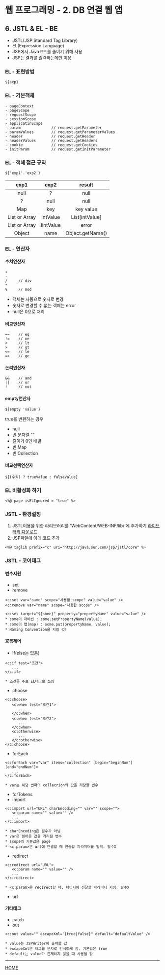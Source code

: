 # 웹 프로그래밍 - 2. DB 연결 웹 앱

## 6. JSTL & EL - BE
- JSTL(JSP Standard Tag Library)
- EL(Expression Language)
- JSP에서 Java코드를 줄이기 위해 사용
- JSP는 결과를 출력하는데만 이용

### EL - 표현방법
```
${exp}
```
### EL - 기본객체
```
- pageContext
- pageScope
- requestScope
- sessionScope
- applicatinScope
- param              // request.getParameter
- paramValues        // request.getParameterValues
- header             // request.getHeader  
- headerValues       // request.getHeaders
- cookie             // request.getCookies
- initParam          // request.getInitParameter
```
### EL - 객체 접근 규칙
```
${'exp1'.'exp2'}
```
|exp1          |exp2       |result           |
|:------------:|:---------:|:---------------:|
|null          |?          |null             |
|?             |null       |null             |
|Map           |key        |key value        |
|List or Array |intValue   |List[intValue]   |
|List or Array |!intValue  |error            |
|Object        |name       |Object.getName() |
### EL - 연산자
#### 수치연산자
```
+
-
/     // div
*
%     // mod
```
- 객체는 자동으로 숫자로 변경
- 숫자로 변경할 수 없는 객체는 error
- null은 0으로 처리
#### 비교연산자
```
==    // eq
!=    // ne
<     // lt
>     // gt
<=    // le
=>    // ge
```
#### 논리연산자
```
&&    // and
||    // or
!     // not
```
#### empty연산자
```
${empty 'value'}
```
true를 반환하는 경우
- null
- 빈 문자열 ""
- 길이가 0인 배열
- 빈 Map
- 빈 Collection
#### 비교선택연산자
```
${(수식) ? trueValue : falseValue}
```
### EL 비활성화 하기
```
<%@ page isELIgnored = "true" %>
```


### JSTL - 환경설정
1. JSTL이용을 위한 라리브러리를 'WebContent/WEB-INF/lib/'에 추가하기 [라이브러리 다운로드](http://tomcat.apache.org/download-taglibs.cgi)
2. JSP파일에 아래 코드 추가
```
<%@ taglib prefix="c" uri="http://java.sun.com/jsp/jstl/core" %>
```
### JSTL - 코어태그
#### 변수지원
- set
- remove
```
<c:set var="name" scope="사용할 scope" value="value" />
<c:remove var="name" scope="사용한 scope" />

<c:set target="${some}" property="propertyName" value="value" />
* some이 자바빈 : some.setPropertyName(value);
* some이 맵(map) : some.put(propertyName, value);
* Naming Convention을 지킬 것!
```
#### 흐름제어
- if(else는 없음)
```
<c:if test="조건">
   ...
</c:if>

* 조건은 주로 EL태그로 쓰임
```
- choose
```
<c:choose>
   <c:when test="조건1">
      ...
   </c:when>
   <c:when test="조건2">
      ...
   </c:when>
   <c:otherwise>
      ...
   </c:otherwise>
</c:choose>
```
- forEach
```
<c:forEach var="var" items="collection" [begin="beginNum"] [end="endNum"]>
   ...
</c:forEach>

* var는 해당 번째의 collecrion의 값을 저장할 변수
```
- forTokens
- import
```
<c:import url="URL" charEncoding="" var="" scope="">
   <c:param name="" value="" />
   ...
</c:import>

* charEncoding은 필수가 아님
* var은 읽어온 값을 가리킬 변수
* scope의 기본값은 page
* <c:param>은 url에 연결할 때 전송할 파라미터를 입력. 필수X
```
- redirect
```
<c:redirect url="URL">
   <c:param name="" value="" />
   ...
</c:redirect>

* <c:param>은 redirect할 때, 페이지에 전달할 파라미터 지정. 필수X
```
- url
#### 기타태그
- catch
- out
```
<c:out value="" escapeXml="{true|false}" default="defaultValue" />

* value는 JSPWriter에 출력할 값
* excapeXml은 태그를 문자로 인식하게 함. 기본값은 true
* default는 value가 존재하지 않을 때 사용될 값
```


---
[HOME](https://github.com/tunaep5/Boostcourse/blob/master/README.md)

